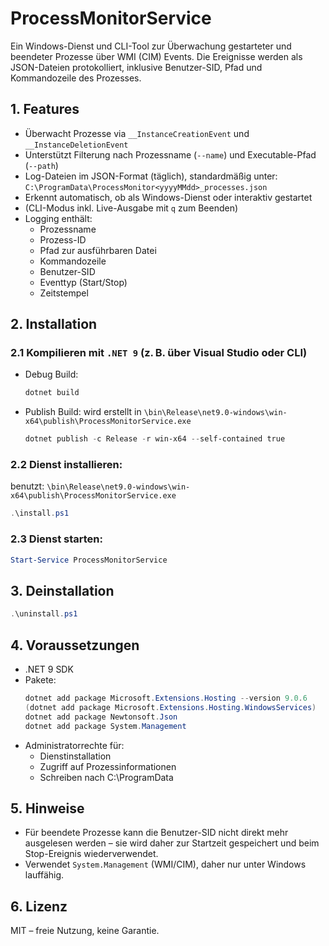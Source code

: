 # ProcessMonitorService

Ein Windows-Dienst und CLI-Tool zur Überwachung gestarteter und beendeter Prozesse über WMI (CIM) Events. Die Ereignisse werden als JSON-Dateien protokolliert, inklusive Benutzer-SID, Pfad und Kommandozeile des Prozesses.

## 1. Features

- Überwacht Prozesse via `__InstanceCreationEvent` und `__InstanceDeletionEvent`
- Unterstützt Filterung nach Prozessname (`--name`) und Executable-Pfad (`--path`)
- Log-Dateien im JSON-Format (täglich), standardmäßig unter:
`C:\ProgramData\ProcessMonitor<yyyyMMdd>_processes.json`
- Erkennt automatisch, ob als Windows-Dienst oder interaktiv gestartet
- (CLI-Modus inkl. Live-Ausgabe mit `q` zum Beenden)
- Logging enthält:
  - Prozessname
  - Prozess-ID
  - Pfad zur ausführbaren Datei
  - Kommandozeile
  - Benutzer-SID
  - Eventtyp (Start/Stop)
  - Zeitstempel

## 2. Installation

### 2.1 Kompilieren mit `.NET 9` (z. B. über Visual Studio oder CLI)
- Debug Build:
  ```powershell
  dotnet build
  ```

- Publish Build:
wird erstellt in `\bin\Release\net9.0-windows\win-x64\publish\ProcessMonitorService.exe`
  ```powershell
  dotnet publish -c Release -r win-x64 --self-contained true
  ```

### 2.2 Dienst installieren:
benutzt: `\bin\Release\net9.0-windows\win-x64\publish\ProcessMonitorService.exe`
```powershell
.\install.ps1
```

### 2.3 Dienst starten:
```powershell
Start-Service ProcessMonitorService
```

## 3. Deinstallation
```powershell
.\uninstall.ps1
```

## 4. Voraussetzungen
- .NET 9 SDK
- Pakete:
  ```powershell
  dotnet add package Microsoft.Extensions.Hosting --version 9.0.6
  (dotnet add package Microsoft.Extensions.Hosting.WindowsServices)
  dotnet add package Newtonsoft.Json
  dotnet add package System.Management
  ```
- Administratorrechte für:
  - Dienstinstallation
  - Zugriff auf Prozessinformationen
  - Schreiben nach C:\ProgramData

## 5. Hinweise
- Für beendete Prozesse kann die Benutzer-SID nicht direkt mehr ausgelesen werden – sie wird daher zur Startzeit gespeichert und beim Stop-Ereignis wiederverwendet.
- Verwendet `System.Management` (WMI/CIM), daher nur unter Windows lauffähig.

## 6. Lizenz
MIT – freie Nutzung, keine Garantie.
